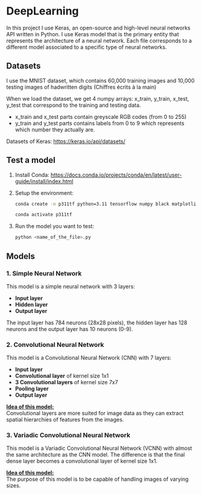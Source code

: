 # DeepLearning

In this project I use Keras, an open-source and high-level neural networks API written in Python. I use Keras model that is the primary entity that represents the architecture of a neural network. Each file corresponds to a different model 
associated to a specific type of neural networks.

## Datasets

I use the MNIST dataset, which contains 60,000 training images and 10,000 testing images of hadwritten digits (Chiffres écrits à la main)

When we load the dataset, we get 4 numpy arrays:
x_train, y_train, x_test, y_test that correspond to the training and testing data.

- x_train and x_test parts contain greyscale RGB codes (from 0 to 255) 
- y_train and y_test parts contains labels from 0 to 9 which represents which number they actually are.

Datasets of Keras: https://keras.io/api/datasets/

## Test a model

1. Install Conda: https://docs.conda.io/projects/conda/en/latest/user-guide/install/index.html

2. Setup the environment:
    ```bash
    conda create -n p311tf python=3.11 tensorflow numpy black matplotlib -c conda-forge

    conda activate p311tf
    ```

3. Run the model you want to test:
    ```bash
    python <name_of_the_file>.py
    ```

## Models

### 1. Simple Neural Network

This model is a simple neural network with 3 layers:
- **Input layer**
- **Hidden layer**
- **Output layer**

The input layer has 784 neurons (28x28 pixels), the hidden layer has 128 neurons and the output layer has 10 neurons (0-9).

### 2. Convolutional Neural Network

This model is a Convolutional Neural Network (CNN) with 7 layers:
- **Input layer**
- **Convolutional layer** of kernel size 1x1
- **3 Convolutional layers** of kernel size 7x7
- **Pooling layer**
- **Output layer**

**<u>Idea of this model:</u>**<br>
Convolutional layers are more suited for image data as they can extract spatial hierarchies of features from the images.

### 3. Variadic Convolutional Neural Network

This model is a Variadic Convolutional Neural Network (VCNN) with almost the same architecture as the CNN model. The difference is that the final dense layer becomes a convolutional layer of kernel size 1x1.

**<u>Idea of this model:</u>**<br>
The purpose of this model is to be capable of handling images of varying sizes.
